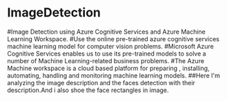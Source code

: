 # ImageDetection
#Image Detection using Azure Cognitive Services and Azure Machine Learning Workspace.
#Use the online pre-trained azure cognitive services machine learning model for computer vision problems.
#Microsoft Azure Cognitive Services enables us to use its pre-trained models to solve a number of Machine Learning-related business problems.
#The Azure Machine workspace is a cloud based platform for preparing , installing, automating, handling and monitoring machine learning models.
##Here I'm analyzing the image description and the faces detection with their description.And i also shoe the face rectangles in image.

